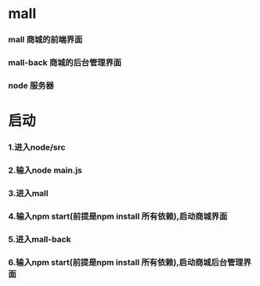 # mall
### mall 商城的前端界面
### mall-back 商城的后台管理界面
### node 服务器

# 启动
### 1.进入node/src
### 2.输入node main.js
### 3.进入mall
### 4.输入npm start(前提是npm install 所有依赖),启动商城界面
### 5.进入mall-back
### 6.输入npm start(前提是npm install 所有依赖),启动商城后台管理界面
